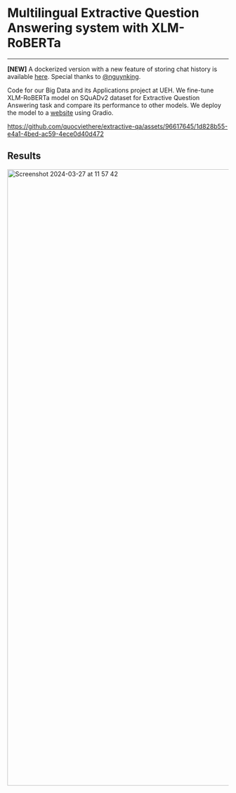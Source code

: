 # Multilingual Extractive Question Answering system with XLM-RoBERTa
---

**[NEW]** A dockerized version with a new feature of storing chat history is available [here](https://github.com/nguynking/hpc). Special thanks to [@nguynking](https://github.com/nguynking).

Code for our Big Data and its Applications project at UEH. We fine-tune XLM-RoBERTa model on SQuADv2 dataset for Extractive Question Answering task and compare its performance to other models. We deploy the model to a [website](https://ueh-bigdata.github.io/) using Gradio. 

https://github.com/quocviethere/extractive-qa/assets/96617645/1d828b55-e4a1-4bed-ac59-4ece0d40d472

## Results
<img width="1399" alt="Screenshot 2024-03-27 at 11 57 42" src="https://github.com/quocviethere/extractive-qa/assets/96617645/a91148e6-5716-4337-9b30-55ad1bec92d3">

